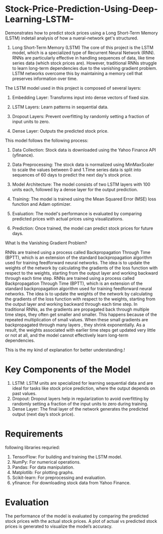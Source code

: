 # Stock-Price-Prediction-Using-Deep-Learning-LSTM-
Demonstrates how to predict stock prices using a Long Short-Term Memory (LSTM)
indetail analysis of how a nueral-network get's structured. 
1. Long Short-Term Memory (LSTM)
The core of this project is the LSTM model, which is a specialized type of Recurrent Neural Network (RNN). RNNs are particularly effective in handling sequences of data, like time series data (which stock prices are). However, traditional RNNs struggle to learn long-term dependencies due to the vanishing gradient problem. LSTM networks overcome this by maintaining a memory cell that preserves information over time.

The LSTM model used in this project is composed of several layers:

1. Embedding Layer: Transforms input into dense vectors of fixed size.

2. LSTM Layers: Learn patterns in sequential data.

3. Dropout Layers: Prevent overfitting by randomly setting a fraction of input units to zero.

4. Dense Layer: Outputs the predicted stock price.

This model follows the following process:

1. Data Collection: Stock data is downloaded using the Yahoo Finance API (yfinance).

2. Data Preprocessing: The stock data is normalized using MinMaxScaler to scale the values between 0 and 1.Time series data is split into sequences of 60 days to predict the next day's stock price.

3. Model Architecture: The model consists of two LSTM layers with 100 units each, followed by a dense layer for the output prediction.
   
4. Training: The model is trained using the Mean Squared Error (MSE) loss function and Adam optimizer.
   
5. Evaluation: The model's performance is evaluated by comparing predicted prices with actual prices using visualizations.
   
7. Prediction: Once trained, the model can predict stock prices for future days.

What Is the Vanishing Gradient Problem?

RNNs are trained using a process called Backpropagation Through Time (BPTT), which is an extension of the standard backpropagation algorithm used for training feedforward neural networks. The idea is to update the weights of the network by calculating the gradients of the loss function with respect to the weights, starting from the output layer and working backward through each time step.
RNNs are trained using a process called Backpropagation Through Time (BPTT), which is an extension of the standard backpropagation algorithm used for training feedforward neural networks. The idea is to update the weights of the network by calculating the gradients of the loss function with respect to the weights, starting from the output layer and working backward through each time step.
In traditional RNNs, as the gradients are propagated back through multiple time steps, they often get smaller and smaller. This happens because of the repeated multiplication of small values.
When these small gradients are backpropagated through many layers , they shrink exponentially. As a result, the weights associated with earlier time steps get updated very little or not at all, and the model cannot effectively learn long-term dependencies.

This is the my kind of explanation for better understanding.!

# Key Components of the Model
1. LSTM: LSTM units are specialized for learning sequential data and are ideal for tasks like stock price prediction, where the output depends on past values.
2. Dropout: Dropout layers help in regularization to avoid overfitting by randomly setting a fraction of the input units to zero during training.
3. Dense Layer: The final layer of the network generates the predicted output (next day’s stock price).

# Requirements
following libraries requried:

1. TensorFlow: For building and training the LSTM model.
2. NumPy: For numerical operations.
3. Pandas: For data manipulation.
4. Matplotlib: For plotting graphs.
5. Scikit-learn: For preprocessing and evaluation.
6. yfinance: For downloading stock data from Yahoo Finance.

# Evaluation

The performance of the model is evaluated by comparing the predicted stock prices with the actual stock prices. A plot of actual vs predicted stock prices is generated to visualize the model’s accuracy.
